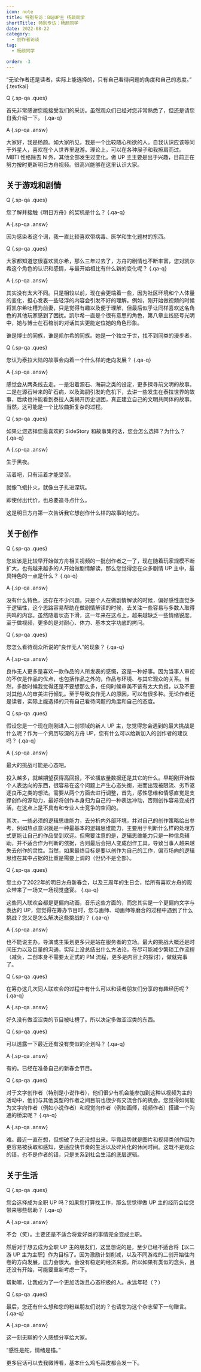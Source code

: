 ```yaml
---
icon: note
title: 特别专访：B站UP主 杨颜同学
shortTitle: 特别专访：杨颜同学
date: 2022-08-22
category:
  - 创作者访谈
tag:
  - 杨颜同学

order: -3
---
```


“无论作者还是读者，实际上能选择的，只有自己看待问题的角度和自己的态度。” {.textkai}

<!-- more -->

Q {.sp-qa .ques}

首先非常感谢您能接受我们的采访。虽然观众们已经对您非常熟悉了，但还是请您自我介绍一下。 {.qa-q}

A {.sp-qa .answ}

大家好，我是杨颜。如大家所见，我是一个比较随心所欲的人。自我认识应该等同于外星人，喜欢在个人世界里遨游。理论上，可以在各种展子和我擦肩而过。MBTI 性格除去 N 外，其他全部发生过变化。做 UP 主主要是出于兴趣，目前正在努力按时更新明日方舟视频。很高兴能够在这里认识大家。

## 关于游戏和剧情

Q {.sp-qa .ques}

您了解并接触《明日方舟》的契机是什么？ {.qa-q}

A {.sp-qa .answ}

因为感染者这个词，我一直比较喜欢带病毒、医学和生化题材的东西。

Q {.sp-qa .ques}

大家都知道您很喜欢凯尔希，那么三年过去了，方舟的剧情也不断丰富，您对凯尔希这个角色的认识和感情，与最开始相比有什么新的变化呢？ {.qa-q}

A {.sp-qa .answ}

其实没有太大不同。只是相较以前，现在会更端着一些，因为社区环境和个人体量的变化，担心发表一些轻浮的内容会引发不好的理解。例如，刚开始做视频的时候将凯尔希吐槽为前妻，只是觉得有趣以及便于理解，但最后似乎让同样喜欢这名角色的其他玩家感到了困扰。凯尔希一直是个很有意思的角色，第八章主线怒号光明中，她与博士在石棺前的对话其实更能定位她的角色形象。

谁是博士的同族，谁是凯尔希的同族。她是一个独立于世，找不到同类的漫步者。

Q {.sp-qa .ques}

您认为泰拉大陆的故事会向着一个什么样的走向发展？ {.qa-q}

A {.sp-qa .answ}

感觉会从两条线去走。一是沿着源石、海嗣之类的设定，更多探寻前文明的故事。二是在源石带来的矿石病，以及海嗣引发的危机下，去讲一些发生在泰拉世界的故事，后续也许能看到泰拉人类揭开历史谜团，真正建立自己的文明共同体的故事。当然，这可能是一个比较曲折复杂的过程。

Q {.sp-qa .ques}

如果让您选择您最喜欢的 SideStory 和故事集的话，您会怎么选择？为什么？ {.qa-q}

A {.sp-qa .answ}

生于黑夜。

活着吧，只有活着才能受苦。

就像飞蛾扑火，就像虫子扎进深坑。

即使付出代价，也总要追寻点什么。

这是明日方舟第一次告诉我它想创作什么样的故事的地方。

## 关于创作

Q {.sp-qa .ques}

您应该是比较早开始做方舟相关视频的一批创作者之一了，现在随着玩家规模不断扩大，也有越来越多的人开始做剧情解读，那么您觉得您在众多剧情 UP 主中，最具特色的一点是什么？ {.qa-q}

A {.sp-qa .answ}

没有什么特色，还存在不少问题。只是个人在做剧情解读的时候，偏好感性直觉多于逻辑性，这个思路容易帮助在做剧情解读的时候，去关注一些容易与多数人取得共鸣的内容。虽然随着状态下滑，这一年来在这点上，越来越缺乏一些情绪锐度。至于做视频，更多的是对耐心、体力、基本文字功底的拷问。

Q {.sp-qa .ques}

您怎么看待观众所说的“良作无人”的现象？ {.qa-q}

A {.sp-qa .answ}

良作无人更多是喜欢一款作品的人所发表的感慨，这是一种好事。因为当事人审视的不仅是作品的优点，也包括作品之外的，作品与环境、与其它观众的关系。当然，多数时候我觉得还是不要想那么多，任何时候审美不该有太大负担，以及不要对其他人的审美进行倾轧。至于导致良作无人的原因，可以有很多种。无论作者还是读者，实际上能选择的只有自己看待问题的角度和自己的态度。

Q {.sp-qa .ques}

假设您是一个现在刚刚进入二创领域的新人 UP 主，您觉得您会遇到的最大挑战是什么呢？作为一个资历较深的方舟 UP，您有什么可以给新加入的创作者的建议吗？ {.qa-q}

A {.sp-qa .answ}

最大的挑战可能是心态吧。

投入越多，就越期望获得高回报，不论播放量数据还是其它的什么。早期刚开始做个人表达向的东西，很容易在这个问题上产生心态失衡，进而出现被限流、劣币驱逐良币之类的想法。需要从两个方面去进行调整，首先，感性思维和情感直觉是支撑创作的源动力，最好将创作本身归为自己的一种表达冲动，否则创作容易变成行活，在这点上是不具有和专业人士竞争的空间的。

其次，一些必须的逻辑思维能力，去分析内外部环境，并对自己的创作策略给出参考，例如热点意识就是一种最基本的逻辑思维能力，主要用于判断什么样的处理方式更能让自己的作品受到欢迎。但需要注意的是，逻辑思维能力只是一种信息辅助，并不适合作为判断的依据，否则最后会把人变成创作工具，导致当事人越来越失去创作的灵性。当然，如果最终目标是要以创作为自己的工作，偏市场向的逻辑思维在其中占据的比重是需要上调的（但仍不是全部）。

Q {.sp-qa .ques}

您主办了2022年的明日方舟新春会，以及三周年的生日会，给所有喜欢方舟的观众带来了一场又一场视觉盛宴。 {.qa-q}

这些同人联欢会都是更偏向动画，音乐这些方面的，而您其实是一个更偏向文字与表达的 UP，您觉得在筹办节目时，您与画师、动画师等磨合的过程中遇到了什么挑战？您又是怎么解决这些挑战的？ {.qa-q}

A {.sp-qa .answ}

也不能说主办，导演或主策划更多只是站在服务者的立场。最大的挑战大概还是时间压力以及巨量的沟通，实际上没总结出什么方法论，在尽可能减少繁琐工作流程（减负，二创本身不需要太正式的 PM 流程，更多是内容上的探讨），做就完事了。

Q {.sp-qa .ques}

在筹办这几次同人联欢会的过程中有什么可以和读者朋友们分享的有趣经历呢？ {.qa-q}

A {.sp-qa .answ}

好久没有做涩涩类的节目被吐槽了。所以决定多做涩涩类的东西。

Q {.sp-qa .ques}

可以透露一下最近还有没有类似的企划吗？ {.qa-q}

A {.sp-qa .answ}

有的。已经在准备自己的新春会节目。

Q {.sp-qa .ques}

对于文字创作者（特别是小说作者），他们很少有机会能参加到这种以视频为主的活动中，他们与其他类型的作者之间目前也很少有交流合作的机会。您觉得如何能为文字向作者（例如小说作者）和视觉向作者（例如画师，视频作者）搭建一个沟通的桥梁呢？ {.qa-q}

A {.sp-qa .answ}

难。最近一直在想，但想破了头还没想出来。毕竟趋势就是图片和视频类创作因为更容易被获取和感知，更适应快节奏的生活以及碎片化的休闲时间。这既不是观众的错，也不是作者的错，只是关系到社会生活的底层逻辑。

## 关于生活

Q {.sp-qa .ques}

您会选择成为全职 UP 吗？如果您打算找工作，那么您觉得做 UP 主的经历会给您带来哪些帮助？ {.qa-q}

A {.sp-qa .answ}

不会（笑）。主要还是不适合将爱好类的事情完全变成主职。

然后对于想去成为全职 UP 主的朋友们，这里想说的是，至少已经不适合将【以二游 UP 主为主职】作为目标了。因为激励计划削减，以及不同游戏的二创开始往内卷的方向发展，压力会很大。会没有稳定的经济来源。所以如果有类似的念头，且还没有开始，可能要重新考虑一下。

帮助嘛，让我成为了一个更加活泼且心态积极的人。永远年轻（？）

Q {.sp-qa .ques}

最后，您还有什么想和您的粉丝朋友们说的？也请您为这个杂志留下一句赠言。 {.qa-q}

A {.sp-qa .answ}

这一刻无聊的个人感想分享给大家。

“感性是舵，情绪是锚。”

更多屁话可以去我微博看，基本什么鸡毛蒜皮都会发一下。<eod />

<Ads />